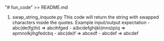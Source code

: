 "# fun_code" >> README.md

1. swap_string_inquote.py
    This code will return the string with swapped characters inside the quotes.
    Example input/output expectation 
        - abc(de(fg)hi) => abcihfged
        - a(bcdefghijkl(mno)p)q => apmnolkjihgfedcbq
        - abc(de)f => abcedf
        - abcdef => abcdef

